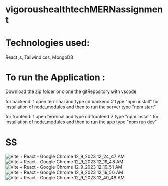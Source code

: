 # vigoroushealthtechMERNassignment

# Technologies used:
React js, Tailwind css, MongoDB

# To run the Application :
Download the zip folder or clone the gitRepository with vscode.

for backend:
1 open terminal and type cd backend
2 type "npm install" for installation of node_modules and then to run the server type "npm start"

for frontend:
1 open terminal and type cd frontend
2 type "npm install" for installation of node_modules and then to run the app type "npm run dev"

# SS
![Vite + React - Google Chrome 12_9_2023 12_24_47 AM](https://github.com/Mayukhy/vigoroushealthtechMERNassignment/assets/107027766/4690677e-6e6c-4f3d-835c-139e247f0621)
![Vite + React - Google Chrome 12_9_2023 12_19_48 AM](https://github.com/Mayukhy/vigoroushealthtechMERNassignment/assets/107027766/6606bfff-5296-41c7-a82f-8cde5c36a0a8)
![Vite + React - Google Chrome 12_9_2023 12_19_51 AM](https://github.com/Mayukhy/vigoroushealthtechMERNassignment/assets/107027766/37bb931b-d3dc-4d61-a95b-efbf186a526c)
![Vite + React - Google Chrome 12_9_2023 12_19_56 AM](https://github.com/Mayukhy/vigoroushealthtechMERNassignment/assets/107027766/efc096be-c4fc-40a0-b685-e2e4e7c840f2)
![Vite + React - Google Chrome 12_9_2023 12_40_48 AM](https://github.com/Mayukhy/vigoroushealthtechMERNassignment/assets/107027766/a901e677-eb4f-483f-a828-93191a19018f)

